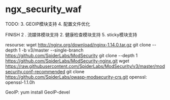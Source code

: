 # ngx_security_waf


TODO:
3. GEOIP模块支持
4. 配置文件优化

FINISH
2 . 流媒体模块支持
2. 健康检查模块支持
5. sticky模块支持


resourse:
wget http://nginx.org/download/nginx-1.14.0.tar.gz
git clone --depth 1 -b v3/master --single-branch https://github.com/SpiderLabs/ModSecurity
git clone --depth 1 https://github.com/SpiderLabs/ModSecurity-nginx.git
wget https://raw.githubusercontent.com/SpiderLabs/ModSecurity/v3/master/modsecurity.conf-recommended
git clone https://github.com/SpiderLabs/owasp-modsecurity-crs.git
openssl: openssl-1.1.0h

GeoIP:
yum install GeoIP-devel 

